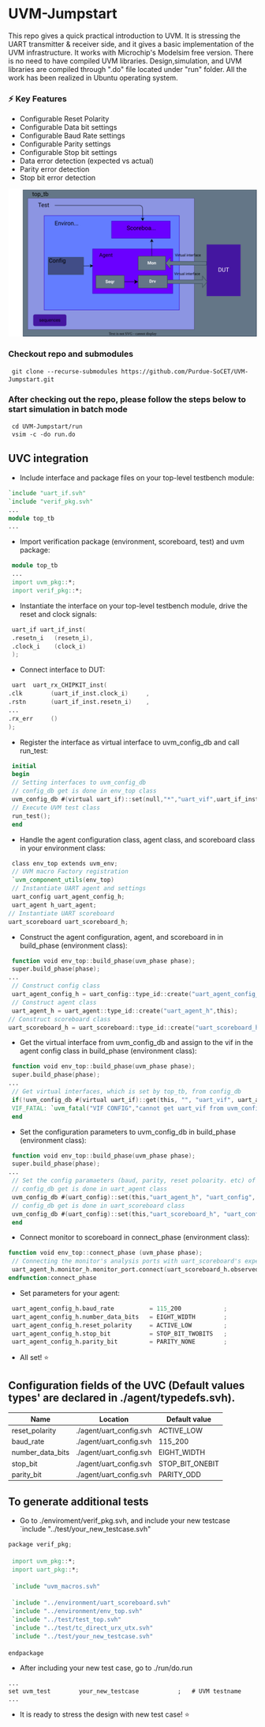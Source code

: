 # UVM-Jumpstart
 This repo gives a quick practical introduction to UVM. It is stressing the UART transmitter & receiver side, and it gives a basic implementation of the UVM infrastructure. It works with Microchip's Modelsim free version. There is no need to have compiled UVM libraries. Design,simulation, and UVM libraries are compiled through ".do" file located under "run" folder. All the work has been realized in Ubuntu operating system.
 
 ### :zap: Key Features
- Configurable Reset Polarity
- Configurable Data bit settings
- Configurable Baud Rate settings
- Configurable Parity settings
- Configurable Stop bit settings
- Data error detection (expected vs actual)
- Parity error detection
- Stop bit error detection

![image info](./docs/uvm.svg)

### Checkout repo and submodules

```shell
 git clone --recurse-submodules https://github.com/Purdue-SoCET/UVM-Jumpstart.git
```
### After checking out the repo, please follow the steps below to start simulation in batch mode

```shell
 cd UVM-Jumpstart/run
 vsim -c -do run.do
```
## UVC integration

- Include interface and package files on your top-level testbench module:
```verilog
`include "uart_if.svh"
`include "verif_pkg.svh"
...
module top_tb
...
```
- Import verification package (environment, scoreboard, test) and uvm package:
```verilog
 module top_tb
 ...
 import uvm_pkg::*;
 import verif_pkg::*;
```
- Instantiate the interface on your top-level testbench module, drive the reset and clock signals:
```verilog
 uart_if uart_if_inst(
 .resetn_i   (resetn_i),
 .clock_i    (clock_i)
 );
```
- Connect interface to DUT:
 ```verilog
  uart  uart_rx_CHIPKIT_inst(
 .clk        (uart_if_inst.clock_i)     ,
 .rstn       (uart_if_inst.resetn_i)    ,
 ...
 .rx_err     ()
);
```
- Register the interface as virtual interface to uvm_config_db and call run_test:

```verilog
 initial
 begin
 // Setting interfaces to uvm_config_db
 // config_db get is done in env_top class
 uvm_config_db #(virtual uart_if)::set(null,"*","uart_vif",uart_if_inst);
 // Execute UVM test class
 run_test();
 end
```
- Handle the agent configuration class, agent class, and scoreboard class in your environment class:
```verilog
 class env_top extends uvm_env;
 // UVM macro Factory registration
 `uvm_component_utils(env_top)
 // Instantiate UART agent and settings
 uart_config uart_agent_config_h;
 uart_agent h_uart_agent;
// Instantiate UART scoreboard
uart_scoreboard uart_scoreboard_h;
```
- Construct the agent configuration, agent, and scoreboard in in build_phase (environment class):
```verilog
 function void env_top::build_phase(uvm_phase phase);
 super.build_phase(phase);
...
 // Construct config class
 uart_agent_config_h = uart_config::type_id::create("uart_agent_config_h", this);
 // Construct agent class
 uart_agent_h = uart_agent::type_id::create("uart_agent_h",this);
// Construct scoreboard class
uart_scoreboard_h = uart_scoreboard::type_id::create("uart_scoreboard_h",this);
```
- Get the virtual interface from uvm_config_db and assign to the vif in the agent config class in build_phase (environment class):
```verilog
 function void env_top::build_phase(uvm_phase phase);
 super.build_phase(phase);
...
 // Get virtual interfaces, which is set by top_tb, from config_db
 if(!uvm_config_db #(virtual uart_if)::get(this, "", "uart_vif", uart_agent_config_h.vif)) begin
 VIF_FATAL: `uvm_fatal("VIF CONFIG","cannot get uart_vif from uvm_config_db")
 end
```
- Set the configuration parameters to uvm_config_db in build_phase (environment class):
```verilog
 function void env_top::build_phase(uvm_phase phase);
 super.build_phase(phase);
...
 // Set the config paramaeters (baud, parity, reset poloarity. etc) of the agent
 // config_db get is done in uart_agent class
 uvm_config_db #(uart_config)::set(this,"uart_agent_h", "uart_config", uart_agent_config_h);
 // config_db get is done in uart_scoreboard class
 uvm_config_db #(uart_config)::set(this,"uart_scoreboard_h", "uart_config", uart_agent_config_h);
 end
```
- Connect monitor to scoreboard in connect_phase (environment class):
```verilog
function void env_top::connect_phase (uvm_phase phase); 
 // Connecting the monitor's analysis ports with uart_scoreboard's expected analysis exports.
 uart_agent_h.monitor_h.monitor_port.connect(uart_scoreboard_h.observed);  
endfunction:connect_phase
```
- Set parameters for your agent:
```verilog
 uart_agent_config_h.baud_rate          = 115_200            ;
 uart_agent_config_h.number_data_bits   = EIGHT_WIDTH        ;
 uart_agent_config_h.reset_polarity     = ACTIVE_LOW         ;
 uart_agent_config_h.stop_bit           = STOP_BIT_TWOBITS   ;
 uart_agent_config_h.parity_bit         = PARITY_NONE        ;
```
- All set! :star:
  
## Configuration fields of the UVC (Default values types' are declared in ./agent/typedefs.svh).

| Name              | Location                    | Default value   |
| ---               | ---                         | ---             |
| reset_polarity    | ./agent/uart_config.svh     | ACTIVE_LOW      |
| baud_rate         | ./agent/uart_config.svh     | 115_200         |
| number_data_bits  | ./agent/uart_config.svh     | EIGHT_WIDTH     |
| stop_bit          | ./agent/uart_config.svh     | STOP_BIT_ONEBIT |
| parity_bit        | ./agent/uart_config.svh     | PARITY_ODD      |

## To generate additional tests
- Go to ./enviroment/verif_pkg.svh, and include your new testcase  `include "../test/your_new_testcase.svh"
```verilog
package verif_pkg;

 import uvm_pkg::*;
 import uart_pkg::*;

 `include "uvm_macros.svh"
    
 `include "../environment/uart_scoreboard.svh"
 `include "../environment/env_top.svh"
 `include "../test/test_top.svh"
 `include "../test/tc_direct_urx_utx.svh"
 `include "../test/your_new_testcase.svh"

endpackage
```
- After including your new test case, go to ./run/do.run
```shell
...
set uvm_test        your_new_testcase           ;   # UVM testname
...
```
- It is ready to stress the design with new test case! :star:
